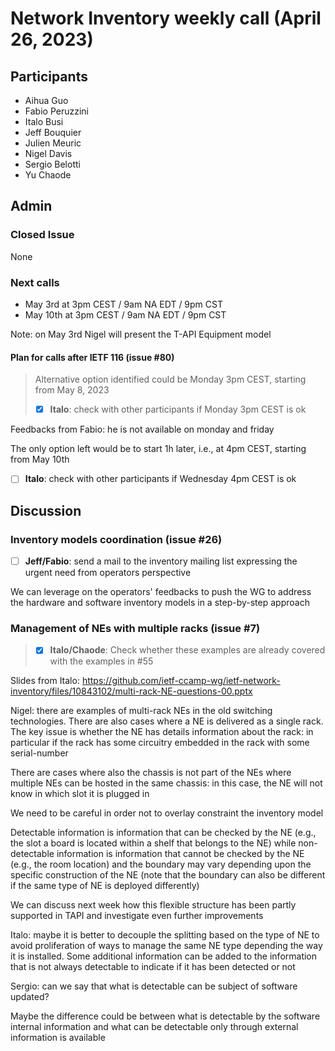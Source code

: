 # Network Inventory weekly call (April 26, 2023)

## Participants

- Aihua Guo
- Fabio Peruzzini
- Italo Busi
- Jeff Bouquier
- Julien Meuric
- Nigel Davis
- Sergio Belotti
- Yu Chaode

## Admin

### Closed Issue

None

### Next calls

- May 3rd at 3pm CEST / 9am NA EDT / 9pm CST
- May 10th at 3pm CEST / 9am NA EDT / 9pm CST

Note: on May 3rd Nigel will present the T-API Equipment model

#### Plan for calls after IETF 116 (issue #80)

> Alternative option identified could be Monday 3pm CEST, starting from May 8, 2023
> 
> - [x] **Italo**: check with other participants if Monday 3pm CEST is ok

Feedbacks from Fabio: he is not available on monday and friday

The only option left would be to start 1h later, i.e., at 4pm CEST, starting from May 10th

- [ ] **Italo**: check with other participants if Wednesday 4pm CEST is ok

## Discussion

### Inventory models coordination (issue #26)

- [ ] **Jeff/Fabio**: send a mail to the inventory mailing list expressing the urgent need from operators perspective

We can leverage on the operators' feedbacks to push the WG to address the hardware and software inventory models in a step-by-step approach

### Management of NEs with multiple racks (issue #7)

> - [x] **Italo/Chaode**: Check whether these examples are already covered with the examples in #55

Slides from Italo: https://github.com/ietf-ccamp-wg/ietf-network-inventory/files/10843102/multi-rack-NE-questions-00.pptx

Nigel: there are examples of multi-rack NEs in the old switching technologies. There are also cases where a NE is delivered as a single rack. The key issue is whether the NE has details information about the rack: in particular if the rack has some circuitry embedded in the rack with some serial-number

There are cases where also the chassis is not part of the NEs where multiple NEs can be hosted in the same chassis: in this case, the NE will not know in which slot it is plugged in

We need to be careful in order not to overlay constraint the inventory model

Detectable information is information that can be checked by the NE (e.g., the slot a board is located within a shelf that belongs to the NE) while non-detectable information is information that cannot be checked by the NE (e.g., the room location) and the boundary may vary depending upon the specific construction of the NE (note that the boundary can also be different if the same type of NE is deployed differently)

We can discuss next week how this flexible structure has been partly supported in TAPI and investigate even further improvements

Italo: maybe it is better to decouple the splitting based on the type of NE to avoid proliferation of ways to manage the same NE type depending the way it is installed. Some additional information can be added to the information that is not always detectable to indicate if it has been detected or not

Sergio: can we say that what is detectable can be subject of software updated?

Maybe the difference could be between what is detectable by the software internal information and what can be detectable only through external information is available
